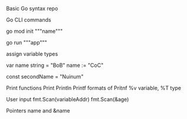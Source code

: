 Basic Go syntax repo

Go CLI commands

go mod init """name"""

go run """app"""

assign variable types

var name string = "BoB"
name := "CoC"

const secondName = "Nuinum"

Print functions
Print Println Printf
formats of Pritnf %v variable, %T type

User input fmt.Scan(variableAddr)
fmt.Scan(&age)

Pointers name and &name
